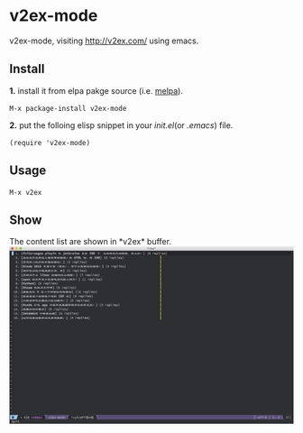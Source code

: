# v2ex-mode
v2ex-mode, visiting http://v2ex.com/ using emacs.

## Install
**1.** install it from elpa pakge source (i.e. [melpa](https://melpa.org/)).  
```elisp
M-x package-install v2ex-mode
```
**2.** put the folloing elisp snippet in your *init.el*(or *.emacs*) file.  
```elisp
(require 'v2ex-mode)
```

## Usage
```elisp
M-x v2ex
```

## Show
The content list are shown in \*v2ex* buffer.  
![](v2ex.png "v2ex conent list")

